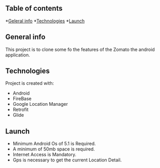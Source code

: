 ## Table of contents
*[Geleral info](#general-info)
*[Technologies](#technologies)
*[Launch](#setup)

## General info
This project is to clone some fo the features of the Zomato the android application.

## Technologies
Project is created with:
* Android
* FireBase
* Google Location Manager
* Retrofit
* Glide
  
## Launch
* Minimum Android Os of 5.1 is Required.
* A minimum of 50mb space is required.
* Internet Access is Mandatory.
* Gps is necessary to get the current Location Detail.

  
